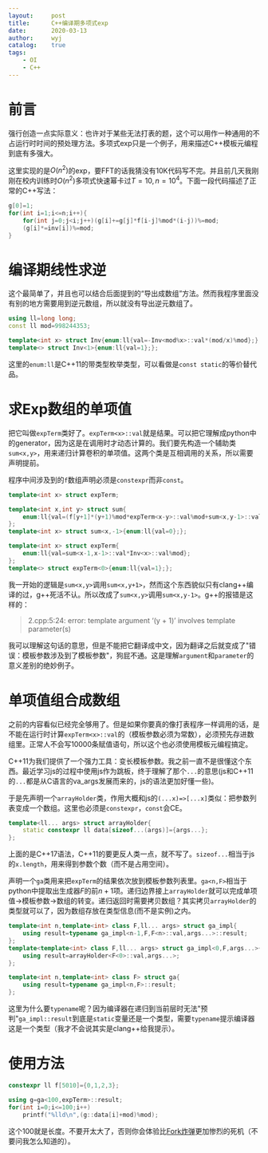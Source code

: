 ```yaml
---
layout:		post
title:		C++编译期多项式exp
date:		2020-03-13
author:		wyj
catalog:	true
tags:
    - OI
    - C++
---
```


# 前言

强行创造一点实际意义：也许对于某些无法打表的题，这个可以用作一种通用的不占运行时时间的预处理方法。多项式exp只是一个例子，用来描述C++模板元编程到底有多强大。

这里实现的是$O(n^2)$的exp，要FFT的话我猜没有10K代码写不完。并且前几天我刚刚在校内训练时$O(n^2)$多项式快速幂卡过$T=10,n=10^4$。下面一段代码描述了正常的C++写法：
```cpp
g[0]=1;
for(int i=1;i<=n;i++){
	for(int j=0;j<i;j++)(g[i]+=g[j]*f[i-j]%mod*(i-j))%=mod;
	(g[i]*=inv[i])%=mod;
}
```

# 编译期线性求逆

这个最简单了，并且也可以结合后面提到的“导出成数组”方法。然而我程序里面没有别的地方需要用到逆元数组，所以就没有导出逆元数组了。

```cpp
using ll=long long;
const ll mod=998244353;

template<int x> struct Inv{enum:ll{val=-Inv<mod%x>::val*(mod/x)%mod};};
template<> struct Inv<1>{enum:ll{val=1};};
```

这里的`enum:ll`是C++11的带类型枚举类型，可以看做是`const static`的等价替代品。

# 求Exp数组的单项值

把它叫做`expTerm`类好了。`expTerm<x>::val`就是结果。可以把它理解成python中的generator，因为这是在调用时才动态计算的。我们要先构造一个辅助类`sum<x,y>`，用来递归计算卷积的单项值。这两个类是互相调用的关系，所以需要声明提前。

程序中间涉及到的`f`数组声明必须是`constexpr`而非`const`。

```cpp
template<int x> struct expTerm;

template<int x,int y> struct sum{
	enum:ll{val=(f[y+1]*(y+1)%mod*expTerm<x-y>::val%mod+sum<x,y-1>::val)%mod};
};
template<int x> struct sum<x,-1>{enum:ll{val=0};};

template<int x> struct expTerm{
	enum:ll{val=sum<x-1,x-1>::val*Inv<x>::val%mod};
};
template<> struct expTerm<0>{enum:ll{val=1};};
```

我一开始的逻辑是`sum<x,y>`调用`sum<x,y+1>`，然而这个东西貌似只有clang++编译的过，g++死活不认。所以改成了`sum<x,y>`调用`sum<x,y-1>`。g++的报错是这样的：
> 2.cpp:5:24: error: template argument ‘(y + 1)’ involves template parameter(s)

我可以理解这句话的意思，但是不能把它翻译成中文，因为翻译之后就变成了"错误：模板参数涉及到了模板参数"，狗屁不通。这是理解`argument`和`parameter`的意义差别的绝妙例子。

# 单项值组合成数组

之前的内容看似已经完全够用了。但是如果你要真的像打表程序一样调用的话，是不能在运行时计算`expTerm<x>::val`的（模板参数必须为常数），必须预先存进数组里。正常人不会写$10000$条赋值语句，所以这个也必须使用模板元编程搞定。

C++11为我们提供了一个强力工具：变长模板参数。我之前一直不是很懂这个东西。最近学习js的过程中使用js作为跳板，终于理解了那个`...`的意思(js和C++11的`...`都是从C语言的va_args发展而来的，js的语法更加好懂一些)。

于是先声明一个`arrayHolder`类，作用大概和js的`(...x)=>[...x]`类似：把参数列表变成一个数组。这里也必须是`constexpr`，`const`会CE。
```cpp
template<ll... args> struct arrayHolder{
	static constexpr ll data[sizeof...(args)]={args...};
};
```
上面的是C++17语法，C++11的要更反人类一点，就不写了。`sizeof...`相当于js的`x.length`，用来得到参数个数（而不是占用空间）。

声明一个`ga`类用来把`expTerm`的结果依次放到模板参数列表里。`ga<n,F>`相当于python中提取出生成器$F$的前$n+1$项。递归边界接上`arrayHolder`就可以完成单项值->模板参数->数组的转变。递归返回时需要拷贝数组？其实拷贝`arrayHolder`的类型就可以了，因为数组存放在类型信息(而不是实例)之内。

```cpp
template<int n,template<int> class F,ll... args> struct ga_impl{
	using result=typename ga_impl<n-1,F,F<n>::val,args...>::result;
};
template<template<int> class F,ll... args> struct ga_impl<0,F,args...>{
	using result=arrayHolder<F<0>::val,args...>;
};

template<int n,template<int> class F> struct ga{
	using result=typename ga_impl<n,F>::result;
};
```

这里为什么要`typename`呢？因为编译器在递归到当前层时无法"预判"`ga_impl::result`到底是`static`变量还是一个类型，需要`typename`提示编译器这是一个类型（我才不会说其实是clang++给我提示）。

# 使用方法

```cpp
constexpr ll f[5010]={0,1,2,3};

using g=ga<100,expTerm>::result;
for(int i=0;i<=100;i++)
	printf("%lld\n",(g::data[i]+mod)%mod);
```

这个100就是长度。不要开太大了，否则你会体验比[Fork炸弹](https://2o181o28.github.io/2019/04/29/linux%E8%8A%B1%E5%BC%8F%E4%BD%9C%E6%AD%BB/#fork%E7%82%B8%E5%BC%B9)更加惨烈的死机（不要问我怎么知道的）。
